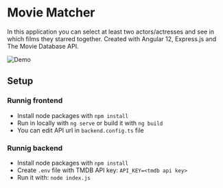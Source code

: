 # Movie Matcher
In this application you can select at least two actors/actresses and see in which films they starred together. Created with Angular 12, Express.js and The Movie Database API.

![Demo](preview/preview.gif)

## Setup
### Runnig frontend
* Install node packages with `npm install`
* Run in locally with `ng serve` or build it with `ng build`
* You can edit API url in `backend.config.ts` file

### Runnig backend
* Install node packages with `npm install`
* Create `.env` file with TMDB API key: `API_KEY=<tmdb api key>`
* Run it with: `node index.js`